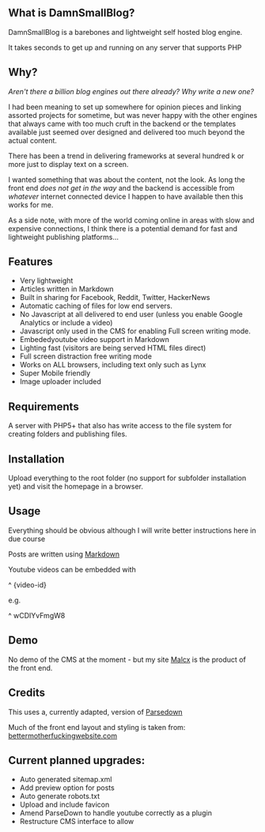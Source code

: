 ## What is DamnSmallBlog?
DamnSmallBlog is a barebones and lightweight self hosted blog engine.

It takes seconds to get up and running on any server that supports PHP

## Why?
*Aren't there a billion blog engines out there already? Why write a new one?*

I had been meaning to set up somewhere for opinion pieces and linking assorted projects 
for sometime, but was never happy with the other engines that always came with too much cruft
in the backend or the templates available just seemed over designed and delivered too much beyond
the actual content.

There has been a trend in delivering frameworks at several hundred k or more just to display text on a screen.

I wanted something that was about the content, not the look. As long the front end _does not get in the way_ 
and the backend is accessible from *whatever* internet connected device I happen to have available then this works for me.

As a side note, with more of the world coming online in areas with slow and expensive connections, I think 
there is a potential demand for fast and lightweight publishing platforms...

## Features
* Very lightweight
* Articles written in Markdown
* Built in sharing for Facebook, Reddit, Twitter, HackerNews
* Automatic caching of files for low end servers.
* No Javascript at all delivered to end user (unless you enable Google Analytics or include a video) 
* Javascript only used in the CMS for enabling Full screen writing mode.
* Embededyoutube  video support in Markdown
* Lighting fast (visitors are being served HTML files direct)
* Full screen distraction free writing mode
* Works on ALL browsers, including text only such as Lynx
* Super Mobile friendly
* Image uploader included

## Requirements
A server with PHP5+ that also has write access to the file system for creating folders and publishing files.

## Installation
Upload everything to the root folder (no support for subfolder installation yet) and visit the homepage in a browser.


## Usage
Everything should be obvious although I will write better instructions here in due course

Posts are written using [Markdown](https://daringfireball.net/projects/markdown/syntax)

Youtube videos can be embedded with 

^ {video-id}

e.g.

^ wCDIYvFmgW8

## Demo
No demo of the CMS at the moment - but my site [Malcx](http://www.malcx.com) is the product of the front end.

## Credits
This uses a, currently adapted, version of [Parsedown](https://github.com/erusev/parsedown)

Much of the front end layout and styling is taken from: [bettermotherfuckingwebsite.com](http://bettermotherfuckingwebsite.com/)

## Current planned upgrades:
* Auto generated sitemap.xml
* Add preview option for posts
* Auto generate robots.txt
* Upload and include favicon
* Amend ParseDown to handle youtube correctly as a plugin
* Restructure CMS interface to allow 
